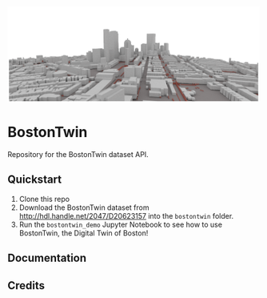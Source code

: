 ![alt text](bostontwin/boston3d/BOS_G_5_render.png "Boston Twin")

# BostonTwin
Repository for the BostonTwin dataset API.

## Quickstart
1. Clone this repo
2. Download the BostonTwin dataset from <http://hdl.handle.net/2047/D20623157> into the `bostontwin` folder.
3. Run the `bostontwin_demo` Jupyter Notebook to see how to use BostonTwin, the Digital Twin of Boston!

## Documentation

## Credits
